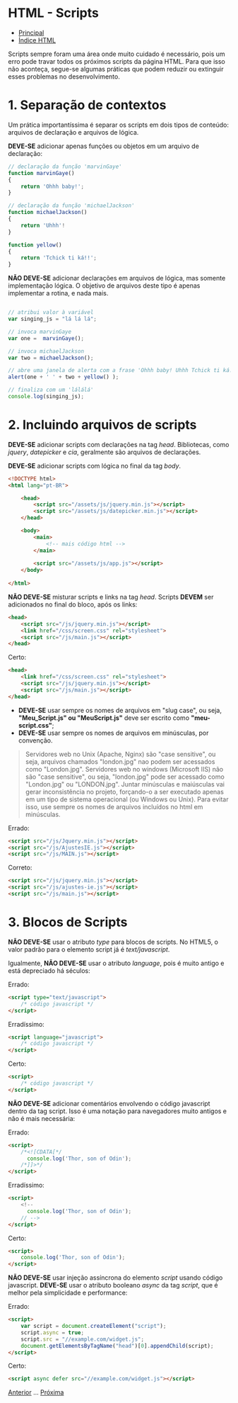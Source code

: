 # HTML - Scripts

* [Principal](readme.md)
* [Índice HTML](html.md)

Scripts sempre foram uma área onde muito cuidado é necessário, pois um erro pode travar todos os próximos scripts da página HTML. Para que isso não aconteça, segue-se algumas práticas que podem reduzir ou extinguir esses problemas no desenvolvimento.

# 1. Separação de contextos

Um prática importantíssima é separar os scripts em dois tipos de conteúdo: arquivos de declaração e arquivos de lógica.

**DEVE-SE** adicionar apenas funções ou objetos em um arquivo de declaração:

```js
// declaração da função 'marvinGaye'
function marvinGaye() 
{
    return 'Ohhh baby!';
}

// declaração da função 'michaelJackson'
function michaelJackson()
{
    return 'Uhhh'!
}

function yellow()
{
    return 'Tchick ti ká!!';
}
```

**NÃO DEVE-SE** adicionar declarações em arquivos de lógica, mas somente implementação lógica. O objetivo de arquivos deste tipo é apenas implementar a rotina, e nada mais.

```js

// atribui valor à variável
var singing_js = "lá lá lá";

// invoca marvinGaye
var one =  marvinGaye();

// invoca michaelJackson
var two = michaelJackson();

// abre uma janela de alerta com a frase 'Ohhh baby! Uhhh Tchick ti ká!!'
alert(one + ' ' + two + yellow() );

// finaliza com um 'lálálá'
console.log(singing_js);
```

# 2. Incluindo arquivos de scripts

**DEVE-SE** adicionar scripts com declarações na tag *head*. Bibliotecas, como *jquery*, *datepicker* e *cia*, geralmente são arquivos de declarações.

**DEVE-SE** adicionar scripts com lógica no final da tag *body*.


```html
<!DOCTYPE html>
<html lang="pt-BR">

    <head>
        <script src="/assets/js/jquery.min.js"></script>
        <script src="/assets/js/datepicker.min.js"></script>
    </head>

    <body>
        <main>
            <!-- mais código html -->
        </main>
        
        <script src="/assets/js/app.js"></script>
    </body>
    
</html>
```

**NÃO DEVE-SE** misturar scripts e links na tag *head*. Scripts **DEVEM** ser adicionados no final do bloco, após os links:

```html
<head>
    <script src="/js/jquery.min.js"></script>
    <link href="/css/screen.css" rel="stylesheet">
    <script src="/js/main.js"></script>
</head>
```

Certo:

```html
<head>
    <link href="/css/screen.css" rel="stylesheet">
    <script src="/js/jquery.min.js"></script>
    <script src="/js/main.js"></script>
</head>
```

* **DEVE-SE** usar sempre os nomes de arquivos em "slug case", ou seja, **"Meu_Script.js" ou "MeuScript.js"** deve ser escrito como **"meu-script.css"**; 
* **DEVE-SE** usar sempre os nomes de arquivos em minúsculas, por convenção. 

> Servidores web no Unix (Apache, Nginx) são "case sensitive", ou seja, arquivos chamados "london.jpg" nao podem ser acessados como "London.jpg". Servidores web no windows (Microsoft IIS) não são "case sensitive", ou seja, "london.jpg" pode ser acessado como "London.jpg" ou "LONDON.jpg". Juntar minúsculas e maiúsculas vai gerar inconsistência no projeto, forçando-o a ser executado apenas em um tipo de sistema operacional (ou Windows ou Unix). Para evitar isso, use sempre os nomes de arquivos incluídos no html em minúsculas. 

Errado:

```html
<script src="/js/Jquery.min.js"></script>
<script src="/js/AjustesIE.js"></script>
<script src="/js/MAIN.js"></script>
```

Correto:

```html
<script src="/js/jquery.min.js"></script>
<script src="/js/ajustes-ie.js"></script>
<script src="/js/main.js"></script>
```

# 3. Blocos de Scripts

**NÃO DEVE-SE** usar o atributo *type* para blocos de scripts. No HTML5, o valor padrão para o elemento script já é *text/javascript*. 

Igualmente, **NÃO DEVE-SE** usar o atributo *language*, pois é muito antigo e está depreciado há séculos:

Errado: 

```html
<script type="text/javascript">
    /* código javascript */
</script>
```

Erradíssimo: 

```html
<script language="javascript">
    /* código javascript */
</script>
```

Certo:

```html
<script>
    /* código javascript */
</script>
```

**NÃO DEVE-SE** adicionar comentários envolvendo o código javascript dentro da tag script. Isso é uma notação para navegadores muito antigos e não é mais necessária:

Errado:

```html
<script>
    /*<![CDATA[*/
      console.log('Thor, son of Odin');
    /*]]>*/
</script>
```

Erradíssimo:

```html
<script>
    <!--
      console.log('Thor, son of Odin');
    // -->
</script>
```

Certo:

```html
<script>
    console.log('Thor, son of Odin');
</script>
```

**NÃO DEVE-SE** usar injeção assíncrona do elemento *script* usando código javascript. **DEVE-SE** usar o atributo booleano *async* da tag *script*, que é melhor pela simplicidade e performance:

Errado:

```html
<script>
    var script = document.createElement("script");
    script.async = true;
    script.src = "//example.com/widget.js";
    document.getElementsByTagName("head")[0].appendChild(script);
</script>
```

Certo:

```html
<script async defer src="//example.com/widget.js"></script>
```

[Anterior](html-02-metadados.md) ... [Próxima](html-04-corpo.md)

